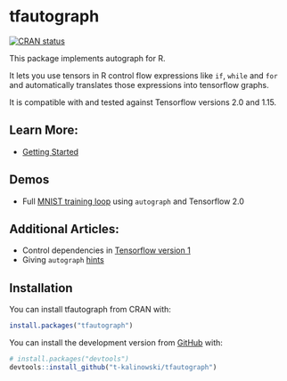 
<!-- README.md is generated from README.Rmd. Please edit that file -->

# tfautograph

<!-- badges: start -->

[![CRAN
status](https://www.r-pkg.org/badges/version/tfautograph)](https://CRAN.R-project.org/package=tfautograph)
<!-- badges: end -->

This package implements autograph for R.

It lets you use tensors in R control flow expressions like `if`, `while`
and `for` and automatically translates those expressions into tensorflow
graphs.

It is compatible with and tested against Tensorflow versions 2.0 and
1.15.

## Learn More:

  - [Getting
    Started](https://t-kalinowski.github.io/tfautograph/articles/tfautograph.html)

## Demos

  - Full [MNIST training
    loop](https://t-kalinowski.github.io/tfautograph/articles/demo-mnist.html)
    using `autograph` and Tensorflow 2.0

## Additional Articles:

  - Control dependencies in [Tensorflow
    version 1](https://t-kalinowski.github.io/tfautograph/articles/tf-v1.html)
  - Giving `autograph`
    [hints](https://t-kalinowski.github.io/tfautograph/articles/hints.html)

## Installation

You can install tfautograph from CRAN with:

``` r
install.packages("tfautograph")
```

You can install the development version from
[GitHub](https://github.com/) with:

``` r
# install.packages("devtools")
devtools::install_github("t-kalinowski/tfautograph")
```
